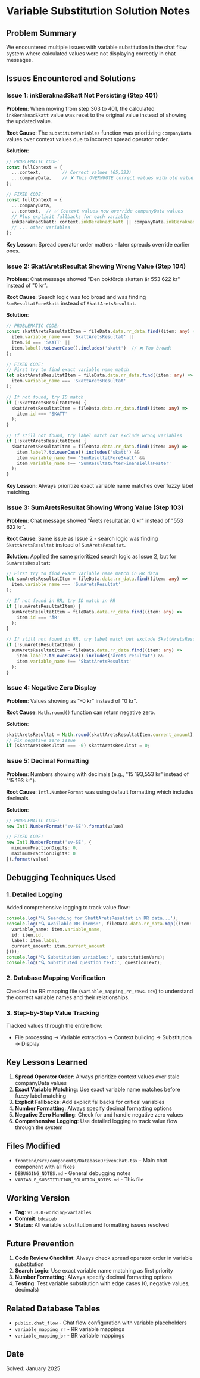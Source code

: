 # Variable Substitution Solution Notes

## Problem Summary
We encountered multiple issues with variable substitution in the chat flow system where calculated values were not displaying correctly in chat messages.

## Issues Encountered and Solutions

### Issue 1: inkBeraknadSkatt Not Persisting (Step 401)
**Problem**: When moving from step 303 to 401, the calculated `inkBeraknadSkatt` value was reset to the original value instead of showing the updated value.

**Root Cause**: The `substituteVariables` function was prioritizing `companyData` values over context values due to incorrect spread operator order.

**Solution**:
```typescript
// PROBLEMATIC CODE:
const fullContext = {
  ...context,        // Correct values (65,323)
  ...companyData,    // ❌ This OVERWROTE correct values with old values (117,276)
};

// FIXED CODE:
const fullContext = {
  ...companyData,
  ...context,  // ✅ Context values now override companyData values
  // Plus explicit fallbacks for each variable
  inkBeraknadSkatt: context.inkBeraknadSkatt || companyData.inkBeraknadSkatt || 0,
  // ... other variables
};
```

**Key Lesson**: Spread operator order matters - later spreads override earlier ones.

### Issue 2: SkattAretsResultat Showing Wrong Value (Step 104)
**Problem**: Chat message showed "Den bokförda skatten är 553 622 kr" instead of "0 kr".

**Root Cause**: Search logic was too broad and was finding `SumResultatForeSkatt` instead of `SkattAretsResultat`.

**Solution**:
```typescript
// PROBLEMATIC CODE:
const skattAretsResultatItem = fileData.data.rr_data.find((item: any) => 
  item.variable_name === 'SkattAretsResultat' ||
  item.id === 'SKATT' ||
  item.label?.toLowerCase().includes('skatt')  // ❌ Too broad!
);

// FIXED CODE:
// First try to find exact variable name match
let skattAretsResultatItem = fileData.data.rr_data.find((item: any) => 
  item.variable_name === 'SkattAretsResultat'
);

// If not found, try ID match
if (!skattAretsResultatItem) {
  skattAretsResultatItem = fileData.data.rr_data.find((item: any) => 
    item.id === 'SKATT'
  );
}

// If still not found, try label match but exclude wrong variables
if (!skattAretsResultatItem) {
  skattAretsResultatItem = fileData.data.rr_data.find((item: any) => 
    item.label?.toLowerCase().includes('skatt') && 
    item.variable_name !== 'SumResultatForeSkatt' &&
    item.variable_name !== 'SumResultatEfterFinansiellaPoster'
  );
}
```

**Key Lesson**: Always prioritize exact variable name matches over fuzzy label matching.

### Issue 3: SumAretsResultat Showing Wrong Value (Step 103)
**Problem**: Chat message showed "Årets resultat är: 0 kr" instead of "553 622 kr".

**Root Cause**: Same issue as Issue 2 - search logic was finding `SkattAretsResultat` instead of `SumAretsResultat`.

**Solution**: Applied the same prioritized search logic as Issue 2, but for `SumAretsResultat`:
```typescript
// First try to find exact variable name match in RR data
let sumAretsResultatItem = fileData.data.rr_data.find((item: any) => 
  item.variable_name === 'SumAretsResultat'
);

// If not found in RR, try ID match in RR
if (!sumAretsResultatItem) {
  sumAretsResultatItem = fileData.data.rr_data.find((item: any) => 
    item.id === 'ÅR'
  );
}

// If still not found in RR, try label match but exclude SkattAretsResultat
if (!sumAretsResultatItem) {
  sumAretsResultatItem = fileData.data.rr_data.find((item: any) => 
    item.label?.toLowerCase().includes('årets resultat') &&
    item.variable_name !== 'SkattAretsResultat'
  );
}
```

### Issue 4: Negative Zero Display
**Problem**: Values showing as "-0 kr" instead of "0 kr".

**Root Cause**: `Math.round()` function can return negative zero.

**Solution**:
```typescript
skattAretsResultat = Math.round(skattAretsResultatItem.current_amount);
// Fix negative zero issue
if (skattAretsResultat === -0) skattAretsResultat = 0;
```

### Issue 5: Decimal Formatting
**Problem**: Numbers showing with decimals (e.g., "15 193,553 kr" instead of "15 193 kr").

**Root Cause**: `Intl.NumberFormat` was using default formatting which includes decimals.

**Solution**:
```typescript
// PROBLEMATIC CODE:
new Intl.NumberFormat('sv-SE').format(value)

// FIXED CODE:
new Intl.NumberFormat('sv-SE', { 
  minimumFractionDigits: 0, 
  maximumFractionDigits: 0 
}).format(value)
```

## Debugging Techniques Used

### 1. Detailed Logging
Added comprehensive logging to track value flow:
```typescript
console.log('🔍 Searching for SkattAretsResultat in RR data...');
console.log('🔍 Available RR items:', fileData.data.rr_data.map((item: any) => ({
  variable_name: item.variable_name,
  id: item.id,
  label: item.label,
  current_amount: item.current_amount
})));
console.log('🔍 Substitution variables:', substitutionVars);
console.log('🔍 Substituted question text:', questionText);
```

### 2. Database Mapping Verification
Checked the RR mapping file (`variable_mapping_rr_rows.csv`) to understand the correct variable names and their relationships.

### 3. Step-by-Step Value Tracking
Tracked values through the entire flow:
- File processing → Variable extraction → Context building → Substitution → Display

## Key Lessons Learned

1. **Spread Operator Order**: Always prioritize context values over stale companyData values
2. **Exact Variable Matching**: Use exact variable name matches before fuzzy label matching
3. **Explicit Fallbacks**: Add explicit fallbacks for critical variables
4. **Number Formatting**: Always specify decimal formatting options
5. **Negative Zero Handling**: Check for and handle negative zero values
6. **Comprehensive Logging**: Use detailed logging to track value flow through the system

## Files Modified

- `frontend/src/components/DatabaseDrivenChat.tsx` - Main chat component with all fixes
- `DEBUGGING_NOTES.md` - General debugging notes
- `VARIABLE_SUBSTITUTION_SOLUTION_NOTES.md` - This file

## Working Version

- **Tag**: `v1.0.0-working-variables`
- **Commit**: `bdcaceb`
- **Status**: All variable substitution and formatting issues resolved

## Future Prevention

1. **Code Review Checklist**: Always check spread operator order in variable substitution
2. **Search Logic**: Use exact variable name matching as first priority
3. **Number Formatting**: Always specify decimal formatting options
4. **Testing**: Test variable substitution with edge cases (0, negative values, decimals)

## Related Database Tables

- `public.chat_flow` - Chat flow configuration with variable placeholders
- `variable_mapping_rr` - RR variable mappings
- `variable_mapping_br` - BR variable mappings

## Date
Solved: January 2025



















